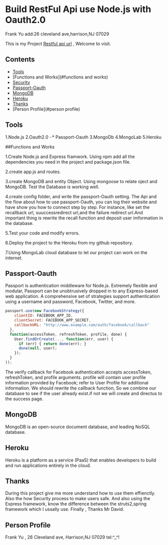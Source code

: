 # Build RestFul Api use Node.js with Oauth2.0

Frank Yu  add:26 cleveland ave,harrison,NJ 07029
  
This is my Project [Restful api url](tranquil-wind-cave-47165.herokuapp.com) ,
Welcome to visit.

## Contents

* [Tools](#tools)
* [Functions and Works](#functions and works)
* [Security](#security)
* [Passport-Oauth](#passport-oauth)
* [MongoDB](#mongodb)
* [Heroku](#heroku)
* [Thanks](#thanks)
* [Person Profile](#person profile)

## Tools

1.Node.js
2.Oauth2.0
··* Passport-Oauth
3.MongoDb
4.MongoLab
5.Heroku

##Functions and Works

1.Create Node.js and Express framwork. Using npm add all the dependencies you need in the project and package.json file.

2.create app.js and routes.

3.create MongoDB and entity Object. Using mongoose to relate oject and MongoDB. Test the Database is working well.

4.create config folder, and write the passport-Oauth setting. The Api and the flow about how to use passport-Oauth, you can log their website and have show you how to connect step by step. For instance, like set the recallback url, suuccessredirect url,and the failure redirect url.And important thing is rewrite the recall function and deposit user imformation in the database.

5.Test your code and modify errors.

6.Deploy the project to the Heroku from my github repository.

7.Using MongoLab cloud database to let our project can work on the internet.

## Passport-Oauth

Passport is authentication middleware for Node.js. Extremely flexible and modular, Passport can be unobtrusively dropped in to any Express-based web application. A comprehensive set of strategies support authentication using a username and password, Facebook, Twitter, and more.

```javascript
passport.use(new FacebookStrategy({
    clientID: FACEBOOK_APP_ID,
    clientSecret: FACEBOOK_APP_SECRET,
    callbackURL: "http://www.example.com/auth/facebook/callback"
  },
  function(accessToken, refreshToken, profile, done) {
    User.findOrCreate(..., function(err, user) {
      if (err) { return done(err); }
      done(null, user);
    });
  }
));
```
The verify callback for Facebook authentication accepts accessToken, refreshToken, and profile arguments. profile will contain user profile information provided by Facebook; refer to User Profile for additional information.
We should rewrite the callback function, So we combine our database to see if the user already exist.if not we will create and directus to the success page.

## MongoDB

MongoDB is an open-source document database, and leading NoSQL database. 

## Heroku

Heroku is a platform as a service (PaaS) that enables developers to build and run applications entirely in the cloud.

## Thanks

During this project give me more understand how to use them effienctly. Also the how Security process to make users 
safe. And also using the Express framework, know the difference between the struts2,spring framework which I ussally use.    Finally , Thanks Mr David.

## Person Profile

Frank Yu , 26 Cleveland ave, Harrison,NJ 07029    tel:^_^!

